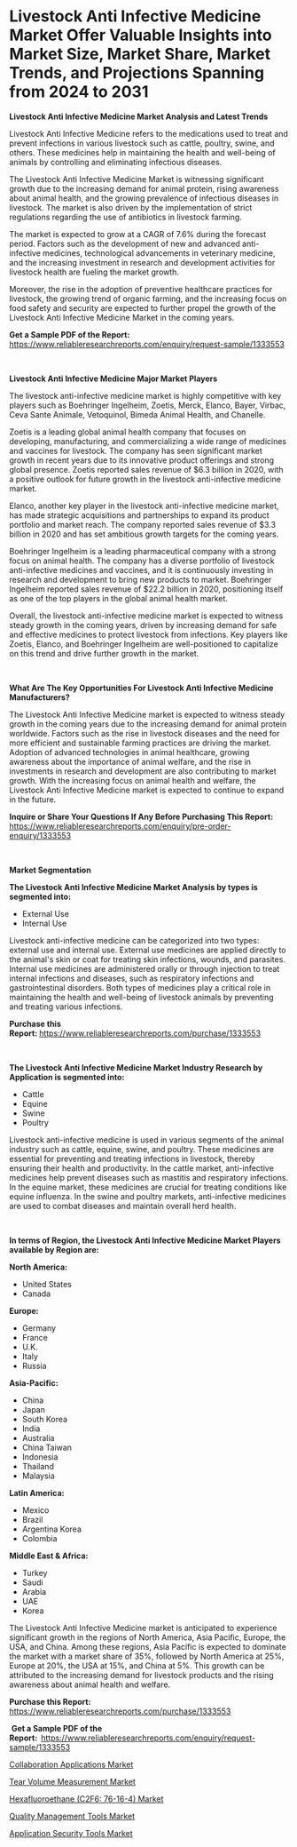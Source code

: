 <p><h1>Livestock Anti Infective Medicine Market Offer Valuable Insights into Market Size, Market Share, Market Trends, and Projections Spanning from 2024 to 2031</h1></p><p><strong>Livestock Anti Infective Medicine Market Analysis and Latest Trends</strong></p>
<p><p>Livestock Anti Infective Medicine refers to the medications used to treat and prevent infections in various livestock such as cattle, poultry, swine, and others. These medicines help in maintaining the health and well-being of animals by controlling and eliminating infectious diseases.</p><p>The Livestock Anti Infective Medicine Market is witnessing significant growth due to the increasing demand for animal protein, rising awareness about animal health, and the growing prevalence of infectious diseases in livestock. The market is also driven by the implementation of strict regulations regarding the use of antibiotics in livestock farming.</p><p>The market is expected to grow at a CAGR of 7.6% during the forecast period. Factors such as the development of new and advanced anti-infective medicines, technological advancements in veterinary medicine, and the increasing investment in research and development activities for livestock health are fueling the market growth.</p><p>Moreover, the rise in the adoption of preventive healthcare practices for livestock, the growing trend of organic farming, and the increasing focus on food safety and security are expected to further propel the growth of the Livestock Anti Infective Medicine Market in the coming years.</p></p>
<p><strong>Get a Sample PDF of the Report:&nbsp;</strong> <a href="https://www.reliableresearchreports.com/enquiry/request-sample/1333553">https://www.reliableresearchreports.com/enquiry/request-sample/1333553</a></p>
<p>&nbsp;</p>
<p><strong>Livestock Anti Infective Medicine Major Market Players</strong></p>
<p><p>The livestock anti-infective medicine market is highly competitive with key players such as Boehringer Ingelheim, Zoetis, Merck, Elanco, Bayer, Virbac, Ceva Sante Animale, Vetoquinol, Bimeda Animal Health, and Chanelle. </p><p>Zoetis is a leading global animal health company that focuses on developing, manufacturing, and commercializing a wide range of medicines and vaccines for livestock. The company has seen significant market growth in recent years due to its innovative product offerings and strong global presence. Zoetis reported sales revenue of $6.3 billion in 2020, with a positive outlook for future growth in the livestock anti-infective medicine market.</p><p>Elanco, another key player in the livestock anti-infective medicine market, has made strategic acquisitions and partnerships to expand its product portfolio and market reach. The company reported sales revenue of $3.3 billion in 2020 and has set ambitious growth targets for the coming years.</p><p>Boehringer Ingelheim is a leading pharmaceutical company with a strong focus on animal health. The company has a diverse portfolio of livestock anti-infective medicines and vaccines, and it is continuously investing in research and development to bring new products to market. Boehringer Ingelheim reported sales revenue of $22.2 billion in 2020, positioning itself as one of the top players in the global animal health market.</p><p>Overall, the livestock anti-infective medicine market is expected to witness steady growth in the coming years, driven by increasing demand for safe and effective medicines to protect livestock from infections. Key players like Zoetis, Elanco, and Boehringer Ingelheim are well-positioned to capitalize on this trend and drive further growth in the market.</p></p>
<p>&nbsp;</p>
<p><strong>What Are The Key Opportunities For Livestock Anti Infective Medicine Manufacturers?</strong></p>
<p><p>The Livestock Anti Infective Medicine market is expected to witness steady growth in the coming years due to the increasing demand for animal protein worldwide. Factors such as the rise in livestock diseases and the need for more efficient and sustainable farming practices are driving the market. Adoption of advanced technologies in animal healthcare, growing awareness about the importance of animal welfare, and the rise in investments in research and development are also contributing to market growth. With the increasing focus on animal health and welfare, the Livestock Anti Infective Medicine market is expected to continue to expand in the future.</p></p>
<p><strong>Inquire or Share Your Questions If Any Before Purchasing This Report:</strong> <a href="https://www.reliableresearchreports.com/enquiry/pre-order-enquiry/1333553">https://www.reliableresearchreports.com/enquiry/pre-order-enquiry/1333553</a></p>
<p>&nbsp;</p>
<p><strong>Market Segmentation</strong></p>
<p><strong>The Livestock Anti Infective Medicine Market Analysis by types is segmented into:</strong></p>
<p><ul><li>External Use</li><li>Internal Use</li></ul></p>
<p><p>Livestock anti-infective medicine can be categorized into two types: external use and internal use. External use medicines are applied directly to the animal's skin or coat for treating skin infections, wounds, and parasites. Internal use medicines are administered orally or through injection to treat internal infections and diseases, such as respiratory infections and gastrointestinal disorders. Both types of medicines play a critical role in maintaining the health and well-being of livestock animals by preventing and treating various infections.</p></p>
<p><strong>Purchase this Report:&nbsp;</strong><a href="https://www.reliableresearchreports.com/purchase/1333553">https://www.reliableresearchreports.com/purchase/1333553</a></p>
<p>&nbsp;</p>
<p><strong>The Livestock Anti Infective Medicine Market Industry Research by Application is segmented into:</strong></p>
<p><ul><li>Cattle</li><li>Equine</li><li>Swine</li><li>Poultry</li></ul></p>
<p><p>Livestock anti-infective medicine is used in various segments of the animal industry such as cattle, equine, swine, and poultry. These medicines are essential for preventing and treating infections in livestock, thereby ensuring their health and productivity. In the cattle market, anti-infective medicines help prevent diseases such as mastitis and respiratory infections. In the equine market, these medicines are crucial for treating conditions like equine influenza. In the swine and poultry markets, anti-infective medicines are used to combat diseases and maintain overall herd health.</p></p>
<p>&nbsp;</p>
<p><strong>In terms of Region, the Livestock Anti Infective Medicine Market Players available by Region are:</strong></p>
<p>
    <p> <strong> North America: </strong>
        <ul>
            <li>United States</li>
            <li>Canada</li>
        </ul>
        </p> 
    <p> <strong> Europe: </strong>
        <ul>
            <li>Germany</li>
            <li>France</li>
            <li>U.K.</li>
            <li>Italy</li>
            <li>Russia</li>
        </ul>
        </p> 
    <p> <strong> Asia-Pacific: </strong>
        <ul>
            <li>China</li>
            <li>Japan</li>
            <li>South Korea</li>
            <li>India</li>
            <li>Australia</li>
            <li>China Taiwan</li>
            <li>Indonesia</li>
            <li>Thailand</li>
            <li>Malaysia</li>
        </ul>
        </p> 
    <p> <strong> Latin America: </strong>
        <ul>
            <li>Mexico</li>
            <li>Brazil</li>
            <li>Argentina Korea</li>
            <li>Colombia</li>
        </ul>
        </p> 
    <p> <strong> Middle East & Africa: </strong>
        <ul>
            <li>Turkey</li>
            <li>Saudi</li>
            <li>Arabia</li>
            <li>UAE</li>
            <li>Korea</li>
        </ul>
    </p>
    </p>
<p><p>The Livestock Anti Infective Medicine market is anticipated to experience significant growth in the regions of North America, Asia Pacific, Europe, the USA, and China. Among these regions, Asia Pacific is expected to dominate the market with a market share of 35%, followed by North America at 25%, Europe at 20%, the USA at 15%, and China at 5%. This growth can be attributed to the increasing demand for livestock products and the rising awareness about animal health and welfare.</p></p>
<p><strong>Purchase this Report: </strong><a href="https://www.reliableresearchreports.com/purchase/1333553">https://www.reliableresearchreports.com/purchase/1333553</a></p>
<p>&nbsp;<strong>Get a Sample PDF of the Report:&nbsp;&nbsp;</strong><a href="https://www.reliableresearchreports.com/enquiry/request-sample/1333553">https://www.reliableresearchreports.com/enquiry/request-sample/1333553</a></p>
<p><strong></strong></p>
<p><p><a href="https://medium.com/@mildredlawson1937/collaboration-applications-market-the-key-to-successful-business-strategy-forecast-till-2031-d3f5a33388b0">Collaboration Applications Market</a></p><p><a href="https://github.com/jj19131/Market-Research-Report-List-1/blob/main/tear-volume-measurement-market.md">Tear Volume Measurement Market</a></p><p><a href="https://github.com/sougarounis/Market-Research-Report-List-2/blob/main/hexafluoroethane-c2f6-76-16-4-market.md">Hexafluoroethane (C2F6: 76-16-4) Market</a></p><p><a href="https://medium.com/@mildredlawson1937/analyzing-quality-management-tools-market-global-industry-perspective-and-forecast-2024-to-2031-902706b2d335">Quality Management Tools Market</a></p><p><a href="https://medium.com/@julianichols11972/application-security-tools-market-analysis-and-sze-forecasted-for-period-from-2024-to-2031-e1d06ba97b7d">Application Security Tools Market</a></p></p>